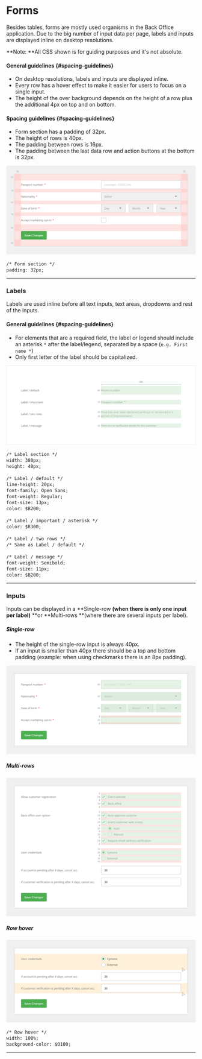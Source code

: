 # Forms

Besides tables, forms are mostly used organisms in the Back Office application. Due to the big number of input data per page, labels and inputs are displayed inline on desktop resolutions.

**Note: **All CSS shown is for guiding purposes and it's not absolute.

#### General guidelines {#spacing-guidelines}

* On desktop resolutions, labels and inputs are displayed inline.
* Every row has a hover effect to make it easier for users to focus on a single input.
* The height of the over background depends on the height of a row plus the additional 4px on top and on bottom.

#### Spacing guidelines {#spacing-guidelines}

* Form section has a padding of 32px.
* The height of rows is 40px.
* The padding between rows is 16px.
* The padding between the last data row and action buttons at the bottom is 32px. 

![](/assets/organisms/forms-spacing.png)

```
/* Form section */
padding: 32px;
```

---

### Labels

Labels are used inline before all text inputs, text areas, dropdowns and rest of the inputs.

#### General guidelines {#spacing-guidelines}

* For elements that are a required field, the label or legend should include an asterisk `*` after the label/legend, separated by a space \(`e.g. First name *`\)
* Only first letter of the label should be capitalized.

![](/assets/organisms/forms-labels-sizing.png)

```
/* Label section */
width: 380px;
height: 40px;

/* Label / default */
line-height: 20px;
font-family: Open Sans;
font-weight: Regular;
font-size: 13px;
color: $B200;

/* Label / important / asterisk */
color: $R300;

/* Label / two rows */
/* Same as Label / default */

/* Label / message */
font-weight: Semibold;
font-size: 11px;
color: $B200;
```

---

### Inputs

Inputs can be displayed in a **Single-row **\(when there is only one input per label\)** **or **Multi-rows **\(where there are several inputs per label\).

##### Single-row

* The height of the single-row input is always 40px.
* If an input is smaller than 40px there should be a top and bottom padding \(example: when using checkmarks there is an 8px padding\). 

![](/assets/organisms/forms-single-input-types.png)

##### Multi-rows

![](/assets/organisms/forms-multi-input-types.png)

##### Row hover

![](/assets/organisms/forms-rows-hover.png)

```
/* Row hover */
width: 100%;
background-color: $O100;
```

---



